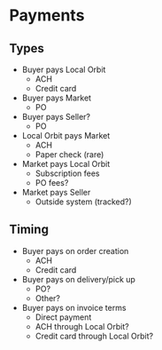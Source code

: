 # Payments

## Types

* Buyer pays Local Orbit
  * ACH
  * Credit card
* Buyer pays Market
  * PO
* Buyer pays Seller?
  * PO
* Local Orbit pays Market
  * ACH
  * Paper check (rare)
* Market pays Local Orbit
  * Subscription fees
  * PO fees?
* Market pays Seller
  * Outside system (tracked?)

## Timing

* Buyer pays on order creation
  * ACH
  * Credit card
* Buyer pays on delivery/pick up
  * PO?
  * Other?
* Buyer pays on invoice terms
  * Direct payment
  * ACH through Local Orbit?
  * Credit card through Local Orbit?
